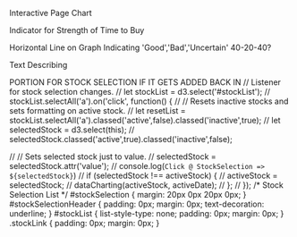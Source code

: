 Interactive Page Chart
    <!-- Relative Value over Date in 2017 -->
    <!-- Some Vertical Highlight on the Selected Date -->

Indicator for Strength of Time to Buy

Horizontal Line on Graph Indicating 'Good','Bad','Uncertain' 40-20-40?

Text Describing


PORTION FOR STOCK SELECTION IF IT GETS ADDED BACK IN
// Listener for stock selection changes.
// let stockList = d3.select('#stockList');
// stockList.selectAll('a').on('click', function() {
//     // Resets inactive stocks and sets formatting on active stock.
//     let resetList = stockList.selectAll('a').classed('active',false).classed('inactive',true);
//     let selectedStock = d3.select(this);
//     selectedStock.classed('active',true).classed('inactive',false);

//     // Sets selected stock just to value.
//     selectedStock = selectedStock.attr('value');
//     console.log(`Click @ StockSelection => ${selectedStock}`)
//     if (selectedStock !== activeStock) {
//         activeStock = selectedStock;
//         dataCharting(activeStock, activeDate);
//     };
// });
/* Stock Selection List */
#stockSelection {
    margin: 20px 0px 20px 0px;
}
#stockSelectionHeader {
    padding: 0px;
    margin: 0px;
    text-decoration: underline;
}
#stockList {
    list-style-type: none;
    padding: 0px;
    margin: 0px;
}
.stockLink {
    padding: 0px;
    margin: 0px;
}